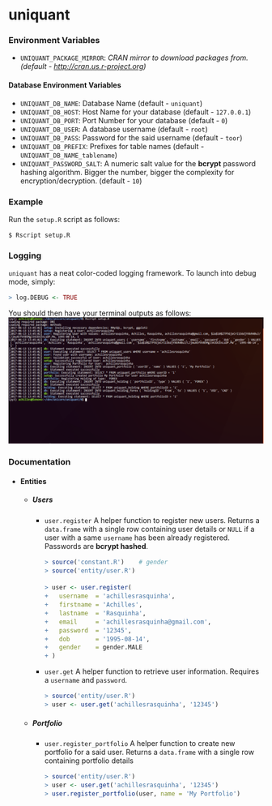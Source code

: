 # uniquant

### Environment Variables
* `UNIQUANT_PACKAGE_MIRROR`: *CRAN mirror to download packages from. (default - http://cran.us.r-project.org)*

#### Database Environment Variables
* `UNIQUANT_DB_NAME`: Database Name (default - `uniquant`)
* `UNIQUANT_DB_HOST`: Host Name for your database (default - `127.0.0.1`)
* `UNIQUANT_DB_PORT`: Port Number for your database (default - `0`)
* `UNIQUANT_DB_USER`: A database username (default - `root`)
* `UNIQUANT_DB_PASS`: Password for the said username (default - `toor`)
* `UNIQUANT_DB_PREFIX`: Prefixes for table names (default - `UNIQUANT_DB_NAME_tablename`)
* `UNIQUANT_PASSWORD_SALT`: A numeric salt value for the **bcrypt** password hashing algorithm. Bigger the number, bigger the complexity for encryption/decryption. (default - `10`)

### Example
Run the `setup.R` script as follows:
```console
$ Rscript setup.R
```

### Logging
`uniquant` has a neat color-coded logging framework. To launch into debug mode, simply:
```r
> log.DEBUG <- TRUE
```

You should then have your terminal outputs as follows:
![](.github/logging.png)

### Documentation

* #### Entities
  * ##### Users
    * `user.register`
      A helper function to register new users. Returns a `data.frame` with a single row containing user details or `NULL` if a user with a same `username` has been already registered. Passwords are **bcrypt hashed**.
      ```r
      > source('constant.R')    # gender
      > source('entity/user.R')

      > user <- user.register(
      +   username  = 'achillesrasquinha',
      +   firstname = 'Achilles',
      +   lastname  = 'Rasquinha',
      +   email     = 'achillesrasquinha@gmail.com',
      +   password  = '12345',
      +   dob       = '1995-08-14',
      +   gender    = gender.MALE
      + )
      ```
    * `user.get`
      A helper function to retrieve user information. Requires a `username` and `password`.
      ```r
      > source('entity/user.R')
      > user <- user.get('achillesrasquinha', '12345')
      ```
  * ##### Portfolio
    * `user.register_portfolio`
      A helper function to create new portfolio for a said user. Returns a `data.frame` with a single row containing portfolio details
      ```r
      > source('entity/user.R')
      > user <- user.get('achillesrasquinha', '12345')
      > user.register_portfolio(user, name = 'My Portfolio')
      ```
